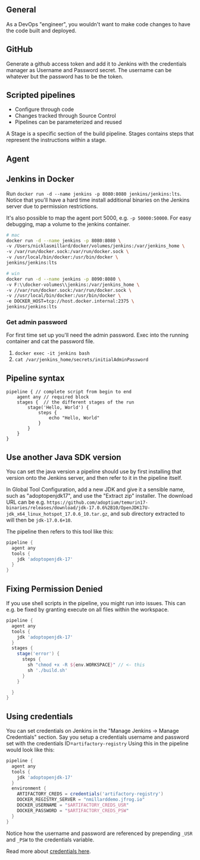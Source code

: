 ## General
As a DevOps "engineer", you wouldn't want to make code changes to have the code built and deployed.

## GitHub
Generate a github access token and add it to Jenkins with the credentials manager as Username and Password secret. The username can be whatever but the password has to be the token.

## Scripted pipelines
- Configure through code
- Changes tracked through Source Control
- Pipelines can be parameterized and reused

A Stage is a specific section of the build pipeline.
Stages contains steps that represent the instructions within a stage.

## Agent

## Jenkins in Docker
Run `docker run -d --name jenkins -p 8080:8080 jenkins/jenkins:lts`.
Notice that you'll have a hard time install additional binaries on the Jenkins server due to permission restrictions.

It's also possible to map the agent port 5000, e.g. `-p 50000:50000`.
For easy debugging, map a volume to the jenkins container.

```sh
# mac
docker run -d --name jenkins -p 8080:8080 \
-v /Users/nicklasmillard/docker/volumes/jenkins:/var/jenkins_home \
-v /var/run/docker.sock:/var/run/docker.sock \
-v /usr/local/bin/docker:/usr/bin/docker \
jenkins/jenkins:lts
```

```sh
# win
docker run -d --name jenkins -p 8090:8080 \
-v F:\\docker-volumes\\jenkins:/var/jenkins_home \
-v //var/run/docker.sock:/var/run/docker.sock \
-v //usr/local/bin/docker:/usr/bin/docker \
-e DOCKER_HOST=tcp://host.docker.internal:2375 \
jenkins/jenkins:lts
```

### Get admin password
For first time set up you'll need the admin password.
Exec into the running container and cat the password file.
1. `docker exec -it jenkins bash`
2. `cat /var/jenkins_home/secrets/initialAdminPassword`

## Pipeline syntax
```jenkins
pipeline { // complete script from begin to end
    agent any // required block
    stages {  // the different stages of the run
        stage('Hello, World') {
            steps {
                echo "Hello, World"
            }
        }
    }
}
```

## Use another Java SDK version
You can set the java version a pipeline should use by first installing that version onto the Jenkins server, and then refer to it in the pipeline itself.

In Global Tool Configuration, add a new JDK and give it a sensible name, such as "adoptopenjdk17", and use the "Extract zip" installer. The download URL can be e.g. `https://github.com/adoptium/temurin17-binaries/releases/download/jdk-17.0.6%2B10/OpenJDK17U-jdk_x64_linux_hotspot_17.0.6_10.tar.gz`, and sub directory extracted to will then be `jdk-17.0.6+10`.

The pipeline then refers to this tool like this:
```gradle
pipeline {
  agent any
  tools {
    jdk 'adoptopenjdk-17'
  }
}
```

## Fixing Permission Denied
If you use shell scripts in the pipeline, you might run into issues. This can e.g. be fixed by granting execute on all files within the workspace.

```gradle
pipeline {
  agent any
  tools {
    jdk 'adoptopenjdk-17'
  }
  stages {
    stage('error') {
      steps {
        sh "chmod +x -R ${env.WORKSPACE}" // <- this
        sh './build.sh'
      }
    }

  }
}
```

## Using credentials
You can set credentials on Jenkins in the "Manage Jenkins -> Manage Credentials" section.
Say you setup a credentials username and password set with the credentials ID=`artifactory-registry`
Using this in the pipeline would look like this:

```gradle
pipeline {
  agent any
  tools {
    jdk 'adoptopenjdk-17'
  }
  environment {
    ARTIFACTORY_CREDS = credentials('artifactory-registry')
    DOCKER_REGISTRY_SERVER = "nmillarddemo.jfrog.io"
    DOCKER_USERNAME = "$ARTIFACTORY_CREDS_USR"
    DOCKER_PASSWORD = "$ARTIFACTORY_CREDS_PSW"
  }
}
```

Notice how the username and password are referenced by prepending `_USR` and `_PSW` to the credentials variable.

Read more about [credentials here](https://www.jenkins.io/doc/book/pipeline/jenkinsfile/#usernames-and-passwords).
